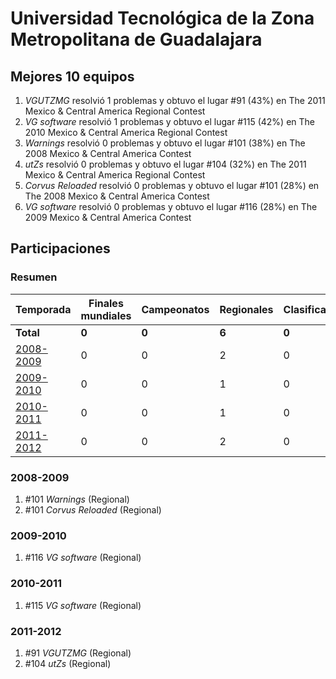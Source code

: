 # Universidad Tecnológica de la Zona Metropolitana de Guadalajara

## Mejores 10 equipos

1. _VGUTZMG_ resolvió 1 problemas y obtuvo el lugar #91 (43%) en The 2011 Mexico & Central America Regional Contest
1. _VG software_ resolvió 1 problemas y obtuvo el lugar #115 (42%) en The 2010 Mexico & Central America Regional Contest
1. _Warnings_ resolvió 0 problemas y obtuvo el lugar #101 (38%) en The 2008 Mexico & Central America Contest
1. _utZs_ resolvió 0 problemas y obtuvo el lugar #104 (32%) en The 2011 Mexico & Central America Regional Contest
1. _Corvus Reloaded_ resolvió 0 problemas y obtuvo el lugar #101 (28%) en The 2008 Mexico & Central America Contest
1. _VG software_ resolvió 0 problemas y obtuvo el lugar #116 (28%) en The 2009 Mexico & Central America Contest

## Participaciones

### Resumen

| Temporada | Finales mundiales | Campeonatos | Regionales | Clasificatorios | Equipos |
| --- | --- | --- | --- | --- | --- |
| **Total** | **0** | **0** | **6** | **0** | **6** |
| [2008-2009](#2008-2009) | 0 | 0 | 2 | 0 | 2 |
| [2009-2010](#2009-2010) | 0 | 0 | 1 | 0 | 1 |
| [2010-2011](#2010-2011) | 0 | 0 | 1 | 0 | 1 |
| [2011-2012](#2011-2012) | 0 | 0 | 2 | 0 | 2 |

### 2008-2009

1. #101 _Warnings_ (Regional)
1. #101 _Corvus Reloaded_ (Regional)

### 2009-2010

1. #116 _VG software_ (Regional)

### 2010-2011

1. #115 _VG software_ (Regional)

### 2011-2012

1. #91 _VGUTZMG_ (Regional)
1. #104 _utZs_ (Regional)



